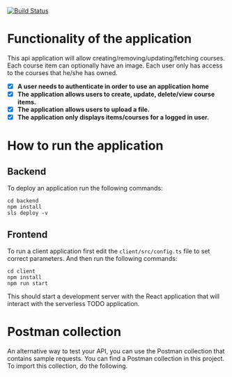 [![Build Status](https://app.travis-ci.com/Nbson1981/udacity-cloud-developer-capstone-project.svg?branch=main)](https://app.travis-ci.com/Nbson1981/udacity-cloud-developer-capstone-project)

# Functionality of the application

This api application will allow creating/removing/updating/fetching courses. Each course item can optionally have an  image. Each user only has access to the courses that he/she has owned.

- [x] **A user needs to authenticate in order to use an application home**
- [x] **The application allows users to create, update, delete/view course items.**
- [x] **The application allows users to upload a file.**
- [x] **The application only displays items/courses for a logged in user.**

# How to run the application

## Backend

To deploy an application run the following commands:

```
cd backend
npm install
sls deploy -v
```

## Frontend

To run a client application first edit the `client/src/config.ts` file to set correct parameters. And then run the following commands:

```
cd client
npm install
npm run start
```

This should start a development server with the React application that will interact with the serverless TODO application.

# Postman collection

An alternative way to test your API, you can use the Postman collection that contains sample requests. You can find a Postman collection in this project. To import this collection, do the following.
